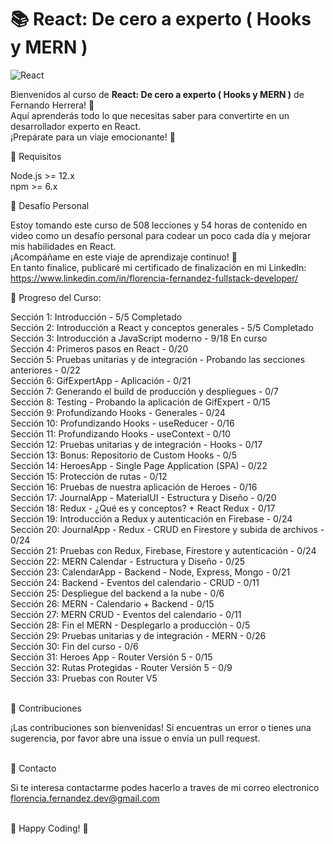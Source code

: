# 📚 React: De cero a experto ( Hooks y MERN )

![React](https://img.shields.io/badge/React-JavaScript-blue)

Bienvenidos al curso de **React: De cero a experto ( Hooks y MERN )** de Fernando Herrera! 🎉 <br>
Aquí aprenderás todo lo que necesitas saber para convertirte en un desarrollador experto en React. <br>
¡Prepárate para un viaje emocionante! 🚀

🌟 Requisitos

Node.js >= 12.x <br>
npm >= 6.x

🎯 Desafío Personal

Estoy tomando este curso de 508 lecciones y 54 horas de contenido en video como un desafío personal para codear un poco cada día y mejorar mis habilidades en React. <br>
¡Acompáñame en este viaje de aprendizaje continuo! 💪 <br>
En tanto finalice, publicaré mi certificado de finalización en mi LinkedIn: <br>
https://www.linkedin.com/in/florencia-fernandez-fullstack-developer/

🚧 Progreso del Curso:

Sección 1: Introducción - 5/5 Completado <br>
Sección 2: Introducción a React y conceptos generales - 5/5 Completado <br>
Sección 3: Introducción a JavaScript moderno - 9/18 En curso <br>
Sección 4: Primeros pasos en React - 0/20 <br>
Sección 5: Pruebas unitarias y de integración - Probando las secciones anteriores - 0/22 <br>
Sección 6: GifExpertApp - Aplicación - 0/21 <br>
Sección 7: Generando el build de producción y despliegues - 0/7 <br>
Sección 8: Testing - Probando la aplicación de GifExpert - 0/15 <br>
Sección 9: Profundizando Hooks - Generales - 0/24 <br>
Sección 10: Profundizando Hooks - useReducer - 0/16 <br>
Sección 11: Profundizando Hooks - useContext - 0/10 <br>
Sección 12: Pruebas unitarias y de integración - Hooks - 0/17 <br>
Sección 13: Bonus: Repositorio de Custom Hooks - 0/5 <br>
Sección 14: HeroesApp - Single Page Application (SPA) - 0/22 <br>
Sección 15: Protección de rutas - 0/12 <br>
Sección 16: Pruebas de nuestra aplicación de Heroes - 0/16 <br>
Sección 17: JournalApp - MaterialUI - Estructura y Diseño - 0/20 <br>
Sección 18: Redux - ¿Qué es y conceptos? + React Redux - 0/17 <br>
Sección 19: Introducción a Redux y autenticación en Firebase - 0/24 <br>
Sección 20: JournalApp - Redux - CRUD en Firestore y subida de archivos - 0/24 <br>
Sección 21: Pruebas con Redux, Firebase, Firestore y autenticación - 0/24 <br>
Sección 22: MERN Calendar - Estructura y Diseño - 0/25 <br>
Sección 23: CalendarApp - Backend - Node, Express, Mongo - 0/21 <br>
Sección 24: Backend - Eventos del calendario - CRUD - 0/11 <br>
Sección 25: Despliegue del backend a la nube - 0/6 <br>
Sección 26: MERN - Calendario + Backend - 0/15 <br>
Sección 27: MERN CRUD - Eventos del calendario - 0/11 <br>
Sección 28: Fin el MERN - Desplegarlo a producción - 0/5 <br>
Sección 29: Pruebas unitarias y de integración - MERN - 0/26 <br>
Sección 30: Fin del curso - 0/6 <br>
Sección 31: Heroes App - Router Versión 5 - 0/15 <br>
Sección 32: Rutas Protegidas - Router Versión 5 - 0/9 <br>
Sección 33: Pruebas con Router V5 <br>

<br>
🤝 Contribuciones

¡Las contribuciones son bienvenidas! Si encuentras un error o tienes una sugerencia, por favor abre una issue o envía un pull request.

<br>
📧 Contacto

Si te interesa contactarme podes hacerlo a traves de mi correo electronico florencia.fernandez.dev@gmail.com 

<br>
💙 Happy Coding! 💙